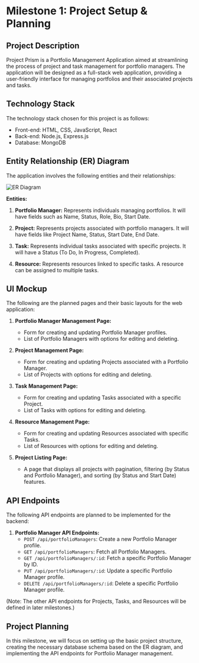 

# Milestone 1: Project Setup & Planning

## Project Description

Project Prism is a Portfolio Management Application aimed at streamlining the process of project and task management for portfolio managers. The application will be designed as a full-stack web application, providing a user-friendly interface for managing portfolios and their associated projects and tasks.

## Technology Stack

The technology stack chosen for this project is as follows:

- Front-end: HTML, CSS, JavaScript, React
- Back-end: Node.js, Express.js
- Database: MongoDB

## Entity Relationship (ER) Diagram

The application involves the following entities and their relationships:

![ER Diagram](image.png)

**Entities:**

1. **Portfolio Manager:** Represents individuals managing portfolios. It will have fields such as Name, Status, Role, Bio, Start Date.

2. **Project:** Represents projects associated with portfolio managers. It will have fields like Project Name, Status, Start Date, End Date.

3. **Task:** Represents individual tasks associated with specific projects. It will have a Status (To Do, In Progress, Completed).

4. **Resource:** Represents resources linked to specific tasks. A resource can be assigned to multiple tasks.

## UI Mockup

The following are the planned pages and their basic layouts for the web application:

1. **Portfolio Manager Management Page:**
   - Form for creating and updating Portfolio Manager profiles.
   - List of Portfolio Managers with options for editing and deleting.

2. **Project Management Page:**
   - Form for creating and updating Projects associated with a Portfolio Manager.
   - List of Projects with options for editing and deleting.

3. **Task Management Page:**
   - Form for creating and updating Tasks associated with a specific Project.
   - List of Tasks with options for editing and deleting.

4. **Resource Management Page:**
   - Form for creating and updating Resources associated with specific Tasks.
   - List of Resources with options for editing and deleting.

5. **Project Listing Page:**
   - A page that displays all projects with pagination, filtering (by Status and Portfolio Manager), and sorting (by Status and Start Date) features.

## API Endpoints

The following API endpoints are planned to be implemented for the backend:

1. **Portfolio Manager API Endpoints:**
   - `POST /api/portfolioManagers`: Create a new Portfolio Manager profile.
   - `GET /api/portfolioManagers`: Fetch all Portfolio Managers.
   - `GET /api/portfolioManagers/:id`: Fetch a specific Portfolio Manager by ID.
   - `PUT /api/portfolioManagers/:id`: Update a specific Portfolio Manager profile.
   - `DELETE /api/portfolioManagers/:id`: Delete a specific Portfolio Manager profile.

(Note: The other API endpoints for Projects, Tasks, and Resources will be defined in later milestones.)

## Project Planning

In this milestone, we will focus on setting up the basic project structure, creating the necessary database schema based on the ER diagram, and implementing the API endpoints for Portfolio Manager management.

